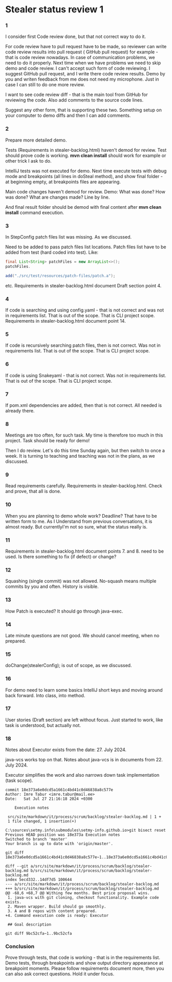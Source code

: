 # Stealer status review 1

### 1

I consider first Code review done, but that not correct way to do it.

For code review have to pull request have to be made, so reviewer can write code review results into pull request (
GitHub pull request) for example - that is code review nowadays.
In case of communication problems, we need to do it properly. Next time when we have problems we need to
skip demo and code review. I can't accept such form of code reviewing.
I suggest GitHub pull request, and I write there code review results. Demo by you and writen feedback from me does
not need my microphone. Just in case I can still to do one more review.

I want to see code review diff - that is the main tool from GitHub for reviewing the code. Also add comments to the
source code lines.

Suggest any other form, that is supporting these two. Something setup on your computer to demo diffs and then I can add
comments.

### 2

Prepare more detailed demo.

Tests (Requirements in stealer-backlog.html) haven't demod for review. Test should prove code is working.
**mvn clean install** should work for example or other trick I ask to do.

IntelliJ tests was not executed for demo. Next time execute tests with debug mode and breakpoints (all lines
in doSteal method), and show final folder - at beginning empty, at breakpoints files are appearing.

Main code changes haven't demod for review. Demo: What was done? How was done? What are changes made? Line by
line.

And final result folder should be demod with final content after **mvn clean install** command execution.

### 3

In StepConfig patch files list was missing. As we discussed.

Need to be added to pass patch files list locations. Patch files list
have
to be added from test (hard coded into test).
Like:

```java
final List<String> patchFiles = new ArrayList<>();
patchFiles.

add("./src/test/resources/patch-files/patch.a");
```

etc. Requirements in stealer-backlog.html document Draft section point 4.

### 4

If code is searching and using config.yaml - that is not correct and was not in requirements list. That is out of the
scope. That is CLI project scope. Requirements in stealer-backlog.html document point 14.

### 5

If code is recursively searching patch files, then is not correct. Was not in requirements list. That is out of the
scope. That is CLI project scope.

### 6

If code is using Snakeyaml - that is not correct. Was not in requirements list. That is out of the scope. That is CLI
project scope.

### 7

If pom.xml dependencies are added, then that is not correct. All needed is already there.

### 8

Meetings are too often, for such task. My time is therefore too much in this project. Task should be ready for demo!

Then I do review. Let's do this time Sunday again, but then switch to once a week. It is turning to teaching and
teaching was not in the plans, as we discussed.

### 9

Read requirements carefully. Requirements in stealer-backlog.html. Check and prove, that all is done.

### 10

When you are planning to demo whole work? Deadline? That have to be written form to me. As I Understand from
previous conversations, it is almost ready. But currentlyI'm not so sure, what the status really is.

### 11

Requirements in stealer-backlog.html document points 7. and 8. need to be used. Is there something to fix (if
defect) or change?

### 12

Squashing (single commit) was not allowed. No-squash means multiple commits by you and often. History is visible.

### 13

How Patch is executed? It should go through java-exec.

### 14

Late minute questions are not good. We should cancel meeting, when no prepared.

### 15

doChange(stealerConfig); is out of scope, as we discussed.

### 16

For demo need to learn some basics IntelliJ short keys and moving around back forward. Into class, into method.

### 17

User stories (Draft section) are left without focus. Just started to work, like task is understood, but actually not.

### 18

Notes about Executor exists from the date:  27. July 2024.

java-vcs works top on that. Notes about java-vcs is in documents from 22. July 2024.

Executor simplifies the work and also narrows down task implementation (task scope).

```
commit 18e373a6e0dcd5a1661c4bd41c0d46838a8c577e
Author: Imre Tabur <imre.tabur@mail.ee>
Date:   Sat Jul 27 21:16:18 2024 +0300

    Execution notes

 src/site/markdown/it/process/scrum/backlog/stealer-backlog.md | 1 +
 1 file changed, 1 insertion(+)

C:\sources\setmy.info\submodules\setmy-info.github.io>git bisect reset
Previous HEAD position was 18e373a Execution notes
Switched to branch 'master'
Your branch is up to date with 'origin/master'.
```

```
git diff 18e373a6e0dcd5a1661c4bd41c0d46838a8c577e~1..18e373a6e0dcd5a1661c4bd41c0d46838a8c577e
```

```
diff --git a/src/site/markdown/it/process/scrum/backlog/stealer-backlog.md b/src/site/markdown/it/process/scrum/backlog/stealer-backlog.md
index 5ecd332..14df7d5 100644
--- a/src/site/markdown/it/process/scrum/backlog/stealer-backlog.md
+++ b/src/site/markdown/it/process/scrum/backlog/stealer-backlog.md
@@ -68,6 +68,7 @@ Withing few months. Best price proposal wins.
 1. java-vcs with git cloning, checkout functionality. Example code exists.
 2. Maven wrapper. Build should go smoothly.
 3. A and B repos with content prepared.
+4. Command execution code is ready: Executor

 ## Goal description
```

```
git diff 9bc52cfa~1..9bc52cfa
```

### Conclusion

Prove through tests, that code is working - that is in the requirements list. Demo tests, through breakpoints and show
output directory appearance at breakpoint moments.
Please follow requirements document more, then you can also ask correct questions. Hold it under focus.
